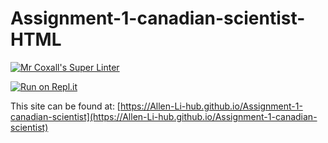 # Assignment-1-canadian-scientist-HTML

[![Mr Coxall's Super Linter](https://github.com/Allen-Li-hub/Assignment-1-canadian-scientist/workflows/Mr%20Coxall's%20Super%20Linter/badge.svg)](https://github.com/Allen-Li-hub/Assignment-1-canadian-scientist/actions/)

[![Run on Repl.it](https://repl.it/badge/github/Allen-Li-hub/Assignment-1-canadian-scientist_HTML)](https://repl.it/github/Allen-Li-hub/Assignment-1-canadian-scientist_HTML)

This site can be found at: [https://Allen-Li-hub.github.io/Assignment-1-canadian-scientist](https://Allen-Li-hub.github.io/Assignment-1-canadian-scientist)

